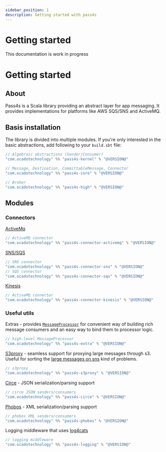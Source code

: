```yaml
---
sidebar_position: 1
description: Getting started with pass4s
---
```


# Getting started

This documentation is work in progress


# Getting started

## About

Pass4s is a Scala library providing an abstract layer for app messaging. It provides implementations for platforms like AWS SQS/SNS and ActiveMQ.

## Basis installation

The library is divided into multiple modules. If you're only interested in the basic abstractions, add following to your `build.sbt` file:

```scala
// Algebraic abstractions (Sender/Consumer)
"com.ocadotechnology" %% "pass4s-kernel" % "@VERSION@"

// Message, Destination, CommittableMessage, Connector
"com.ocadotechnology" %% "pass4s-core" % "@VERSION@"

// Broker
"com.ocadotechnology" %% "pass4s-high" % "@VERSION@"
```

## Modules 

### Connectors

[ActiveMq](https://activemq.apache.org/)
```scala
// ActiveMQ connector
"com.ocadotechnology" %% "pass4s-connector-activemq" % "@VERSION@"
```

[SNS/SQS](https://aws.amazon.com/blogs/aws/queues-and-notifications-now-best-friends/)
```scala
// SNS connector
"com.ocadotechnology" %% "pass4s-connector-sns" % "@VERSION@"
// SQS connector
"com.ocadotechnology" %% "pass4s-connector-sqs" % "@VERSION@"
```

[Kinesis](https://aws.amazon.com/kinesis/)
```scala
// ActiveMQ connector
"com.ocadotechnology" %% "pass4s-connector-kinesis" % "@VERSION@"
```

### Useful utils

Extras - provides [`MessageProcessor`](modules/message-processor) for convenient way of building rich message consumers and an easy way to bind them to processor logic.
```scala
// high-level MessageProcessor
"com.ocadotechnology" %% "pass4s-extra" % "@VERSION@"
```

[S3proxy](modules/s3proxy) - seamless support for proxying large messages through s3. Useful for sorting the [large messages on sns](https://docs.aws.amazon.com/sns/latest/dg/large-message-payloads.html) kind of problems.
```scala
// s3proxy
"com.ocadotechnology" %% "pass4s-s3proxy" % "@VERSION@"

```
[Circe](https://circe.github.io/circe/) - JSON serialization/parsing support
```scala
// circe JSON senders/consumers
"com.ocadotechnology" %% "pass4s-circe" % "@VERSION@"
```

[Phobos](https://github.com/Tinkoff/phobos) - XML serialization/parsing support
```scala
// phobos XML senders/consumers
"com.ocadotechnology" %% "pass4s-phobos" % "@VERSION@"
```

Logging middleware that uses [log4cats](https://typelevel.org/log4cats/)
```scala
// logging middleware
"com.ocadotechnology" %% "pass4s-logging" % "@VERSION@"
```
